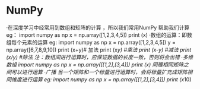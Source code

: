 # NumPy
   ·在深度学习中经常用到数组和矩阵的计算 ，所以我们常用NumPy 帮助我们计算
        eg：
        import numpy as np
        x = np.array([1,2,3,4,5])
        print (x)
   ·数组的运算：即数组每个元素的运算
       eg:
       import numpy as np
        x = np.array([1,2,3,4,5])
        y = np.array([6,7,8,9,10])
        print (x+y)# 加法
        print (x*y) #乘法
       print (x-y) #减法
       print (x/y) #除法
       注：数组间进行运算时，应保证数据的长度一致，否则将会出错
   ·多维数组
       import numpy as np
        x = np.array([[1,2],[3,4]])
        print (x)
    同理相同矩阵之间可以进行运算
   ·广播 
    当一个矩阵和一个标量进行运算时，会将标量扩充成矩阵相同维度进行运算
    eg:
        import numpy as np
        x = np.array([[1,2],[3,4]])
        print (x*10)